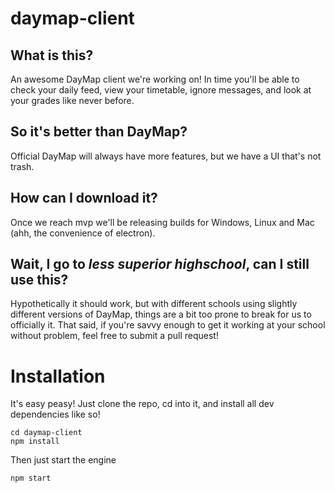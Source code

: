 # daymap-client

## What is this?
An awesome DayMap client we're working on! In time you'll be able to check your daily feed, view your timetable, ignore messages, and look at your grades like never before.

## So it's better than DayMap?
Official DayMap will always have more features, but we have a UI that's not trash.

## How can I download it?
Once we reach mvp we'll be releasing builds for Windows, Linux and Mac (ahh, the convenience of electron).

## Wait, I go to *less superior highschool*, can I still use this?
Hypothetically it should work, but with different schools using slightly different versions of DayMap, things are a bit too prone to break for us to officially it. That said, if you're savvy enough to get it working at your school without problem, feel free to submit a pull request!


# Installation

It's easy peasy! Just clone the repo, cd into it, and install all dev dependencies like so!
```
cd daymap-client
npm install
```

Then just start the engine
```
npm start
```
